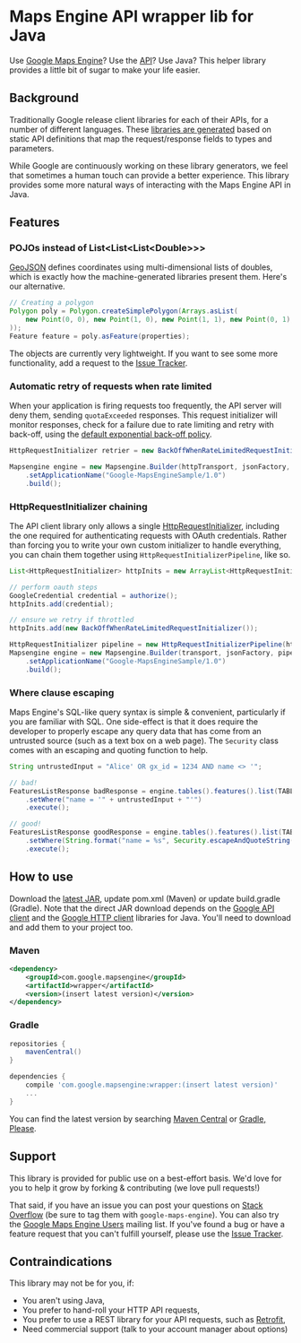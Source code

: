 Maps Engine API wrapper lib for Java
====================================

Use [Google Maps Engine]?  Use the [API][maps-engine-api]?
Use Java?  This helper library provides a little bit of sugar to make your life easier.

Background
----------
Traditionally Google release client libraries for each of their APIs, for a
number of different languages.  These [libraries are generated][generator] based
on static API definitions that map the request/response fields to types and
parameters.

While Google are continuously working on these library generators, we feel that
sometimes a human touch can provide a better experience.  This library provides
some more natural ways of interacting with the Maps Engine API in Java.

Features
--------

### POJOs instead of List&lt;List&lt;List&lt;Double&gt;&gt;&gt;

[GeoJSON] defines coordinates using multi-dimensional lists of doubles, which is exactly
how the machine-generated libraries present them.  Here's our alternative.

```java
// Creating a polygon
Polygon poly = Polygon.createSimplePolygon(Arrays.asList(
    new Point(0, 0), new Point(1, 0), new Point(1, 1), new Point(0, 1), new Point(0, 0)
));
Feature feature = poly.asFeature(properties);
```

The objects are currently very lightweight.  If you want to see some more functionality,
add a request to the [Issue Tracker].


### Automatic retry of requests when rate limited

When your application is firing requests too frequently, the API server will deny them,
sending `quotaExceeded` responses.  This request initializer will monitor responses,
check for a failure due to rate limiting and retry with back-off, using the [default
exponential back-off policy][backoff-policy].

```java
HttpRequestInitializer retrier = new BackOffWhenRateLimitedRequestInitializer();

Mapsengine engine = new Mapsengine.Builder(httpTransport, jsonFactory, retrier)
    .setApplicationName("Google-MapsEngineSample/1.0")
    .build();
```

### HttpRequestInitializer chaining

The API client library only allows a single [HttpRequestInitializer], including the one
required for authenticating requests with OAuth credentials.  Rather than forcing you to
write your own custom initializer to handle everything, you can chain them together using
`HttpRequestInitializerPipeline`, like so.

```java
List<HttpRequestInitializer> httpInits = new ArrayList<HttpRequestInitializer>();

// perform oauth steps
GoogleCredential credential = authorize();
httpInits.add(credential);

// ensure we retry if throttled
httpInits.add(new BackOffWhenRateLimitedRequestInitializer());

HttpRequestInitializer pipeline = new HttpRequestInitializerPipeline(httpInits);
Mapsengine engine = new Mapsengine.Builder(transport, jsonFactory, pipeline)
    .setApplicationName("Google-MapsEngineSample/1.0")
    .build();
```

### Where clause escaping

Maps Engine's SQL-like query syntax is simple & convenient, particularly if you are
familiar with SQL.  One side-effect is that it does require the developer to properly
escape any query data that has come from an untrusted source (such as a text box on
a web page).  The `Security` class comes with an escaping and quoting function to help.

```java
String untrustedInput = "Alice' OR gx_id = 1234 AND name <> '";

// bad!
FeaturesListResponse badResponse = engine.tables().features().list(TABLE_ID)
    .setWhere("name = '" + untrustedInput + "'")
    .execute();

// good!
FeaturesListResponse goodResponse = engine.tables().features().list(TABLE_ID)
    .setWhere(String.format("name = %s", Security.escapeAndQuoteString(untrustedInput)))
    .execute();
```

How to use
----------

Download the [latest JAR], update pom.xml (Maven) or update build.gradle (Gradle).   Note
that the direct JAR download depends on the [Google API client] and the [Google HTTP
client] libraries for Java.  You'll need to download and add them to your project too.

### Maven
```xml
<dependency>
    <groupId>com.google.mapsengine</groupId>
    <artifactId>wrapper</artifactId>
    <version>(insert latest version)</version>
</dependency>
```

### Gradle
```groovy
repositories {
    mavenCentral()
}

dependencies {
    compile 'com.google.mapsengine:wrapper:(insert latest version)'
    ...
}
```

You can find the latest version by searching [Maven Central] or [Gradle, Please].

Support
-------
This library is provided for public use on a best-effort basis.  We'd love for you
to help it grow by forking & contributing (we love pull requests!)

That said, if you have an issue you can post your questions on [Stack Overflow]
(be sure to tag them with `google-maps-engine`).  You can also try the [Google
Maps Engine Users] mailing list.  If you've found a bug or have a feature request
that you can't fulfill yourself, please use the [Issue Tracker].

Contraindications
-----------------
This library may not be for you, if:

 * You aren't using Java,
 * You prefer to hand-roll your HTTP API requests,
 * You prefer to use a REST library for your API requests, such as [Retrofit][retrofit],
 * Need commercial support (talk to your account manager about options)


[google maps engine]: http://www.google.com.au/enterprise/mapsearth/products/mapsengine.html
[maps-engine-api]: https://developers.google.com/maps-engine/
[issue tracker]: https://github.com/googlemaps/mapsengine-api-java-client/issues
[generator]: https://code.google.com/p/google-apis-client-generator/
[geojson]: http://geojson.org/
[backoff-policy]: http://javadoc.google-http-java-client.googlecode.com/hg/1.17.0-rc/index.html?com/google/api/client/util/ExponentialBackOff.html
[httprequestinitializer]: http://javadoc.google-http-java-client.googlecode.com/hg/1.17.0-rc/index.html?com/google/api/client/http/HttpRequestInitializer.html
[latest jar]: TODO!
[google api client]: https://code.google.com/p/google-api-java-client/
[google http client]: https://code.google.com/p/google-http-java-client/
[maven central]: http://search.maven.org/
[gradle, please]: http://gradleplease.appspot.com/
[stack overflow]: http://stackoverflow.com/
[google maps engine users]: https://groups.google.com/forum/#!forum/google-maps-engine-users
[retrofit]: http://square.github.io/retrofit/

